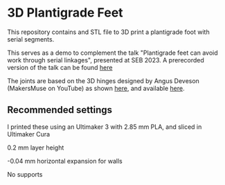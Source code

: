 # 3D Plantigrade Feet

This repository contains and STL file to 3D print a plantigrade foot with serial segments. 

This serves as a demo to complement the talk "Plantigrade feet can avoid work through serial linkages", presented at SEB 2023. A prerecorded version of the talk can be found [here](https://youtu.be/BIwkG6a5WEo)

The joints are based on the 3D hinges designed by Angus Deveson (MakersMuse on YouTube) as shown [here](https://www.youtube.com/watch?v=7JhjhgjchfM), and available [here](https://gumroad.com/products/HFUjr).

## Recommended settings

I printed these using an Ultimaker 3 with 2.85 mm PLA, and sliced in Ultimaker Cura

0.2 mm layer height

-0.04 mm horizontal expansion for walls

No supports


